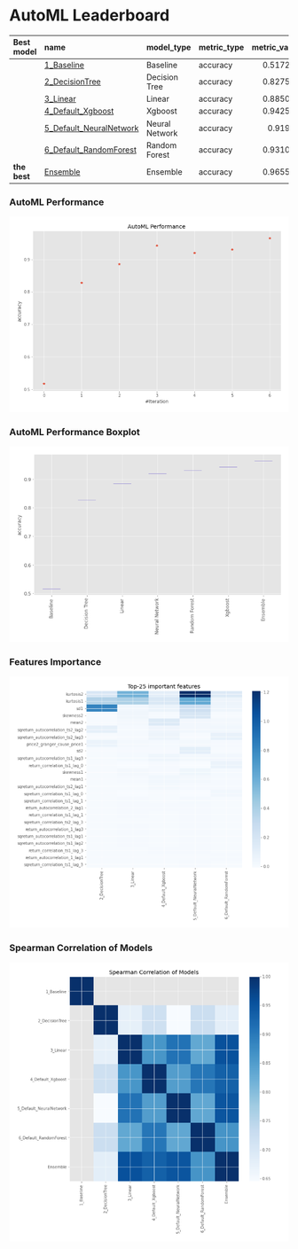 # AutoML Leaderboard

| Best model   | name                                                         | model_type     | metric_type   |   metric_value |   train_time |
|:-------------|:-------------------------------------------------------------|:---------------|:--------------|---------------:|-------------:|
|              | [1_Baseline](1_Baseline/README.md)                           | Baseline       | accuracy      |       0.517241 |         4.83 |
|              | [2_DecisionTree](2_DecisionTree/README.md)                   | Decision Tree  | accuracy      |       0.827586 |        10.44 |
|              | [3_Linear](3_Linear/README.md)                               | Linear         | accuracy      |       0.885057 |         9.21 |
|              | [4_Default_Xgboost](4_Default_Xgboost/README.md)             | Xgboost        | accuracy      |       0.942529 |        10.05 |
|              | [5_Default_NeuralNetwork](5_Default_NeuralNetwork/README.md) | Neural Network | accuracy      |       0.91954  |         8.1  |
|              | [6_Default_RandomForest](6_Default_RandomForest/README.md)   | Random Forest  | accuracy      |       0.931034 |        13.39 |
| **the best** | [Ensemble](Ensemble/README.md)                               | Ensemble       | accuracy      |       0.965517 |         0.35 |

### AutoML Performance
![AutoML Performance](ldb_performance.png)

### AutoML Performance Boxplot
![AutoML Performance Boxplot](ldb_performance_boxplot.png)

### Features Importance
![features importance across models](features_heatmap.png)



### Spearman Correlation of Models
![models spearman correlation](correlation_heatmap.png)

